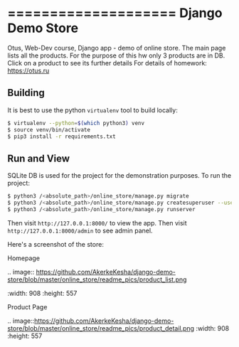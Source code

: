 ====================
Django Demo Store
====================

Otus, Web-Dev course, Django app - demo of online store.
The main page lists all the products. For the purpose of this hw 
only 3 products are in DB. Click on a product to see its further details
For details of homework: https://otus.ru

## Building

It is best to use the python `virtualenv` tool to build locally:

```sh
$ virtualenv --python=$(which python3) venv
$ source venv/bin/activate
$ pip3 install -r requirements.txt
```

## Run and View 

SQLite DB is used for the project for the demonstration purposes. 
To run the project:
```bash
$ python3 /<absolute_path>/online_store/manage.py migrate
$ python3 /<absolute_path>/online_store/manage.py createsuperuser --username=admin --email=admin@example.com
$ python3 /<absolute_path>/online_store/manage.py runserver
```
Then visit `http://127.0.0.1:8000/` to view the app. 
Then visit `http://127.0.0.1:8000/admin` to see admin panel. 

Here's a screenshot of the store:

Homepage

.. image:: https://github.com/AkerkeKesha/django-demo-store/blob/master/online_store/readme_pics/product_list.png
      
   :width: 908
   :height: 557
   
Product Page

.. image::https://github.com/AkerkeKesha/django-demo-store/blob/master/online_store/readme_pics/product_detail.png
   :width: 908
   :height: 557

   